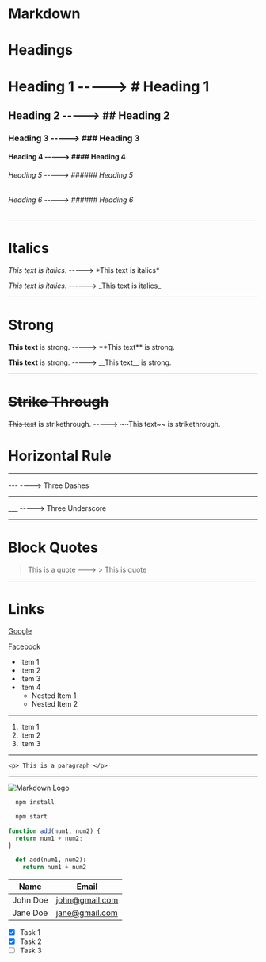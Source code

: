 # Markdown

<!-- Headings -->

# Headings

# Heading 1 -----> \# Heading 1

## Heading 2 -----> \## Heading 2

### Heading 3 -----> \### Heading 3

#### Heading 4 -----> \#### Heading 4

###### Heading 5 -----> \###### Heading 5

###### Heading 6 -----> \###### Heading 6

---

<!-- Italics -->

# Italics

_This text is italics_. -----> \*This text is italics\*

_This text is italics_. ------> \_This text is italics\_

---

<!-- Strong -->

# Strong

**This text** is strong. -----> \*\*This text\*\* is strong.

**This text** is strong. -----> \_\_This text\_\_ is strong.

---

<!-- Strike Through -->

# ~~Strike Through~~

~~This text~~ is strikethrough. -----> \~~This text~~ is strikethrough.

<!-- Horizontal Rule -->

# Horizontal Rule

---

\--- ----> Three Dashes

---

\_\_\_ -----> Three Underscore

---

<!-- Blockquote -->

# Block Quotes

> This is a quote ---> \> This is quote

---

<!-- Links -->

# Links

[Google](www.google.com "Google Website")

[Facebook](www.facebook.com)

<!-- UL -->

- Item 1
- Item 2
- Item 3
- Item 4
  - Nested Item 1
  - Nested Item 2

---

<!-- OL -->

1. Item 1
2. Item 2
3. Item 3

---

<!-- Inline Code Block -->

`<p> This is a paragraph </p>`

---

<!--Images -->

![Markdown Logo](https://markdown-here.com/img/icon256.png)

<!-- Github Markdown -->

 <!-- Github Markdown -->

<!-- Code Blocks -->

```bash
  npm install

  npm start
```

```javascript
function add(num1, num2) {
  return num1 + num2;
}
```

```python
  def add(num1, num2):
    return num1 + num2
```

<!-- Tables -->

| Name     | Email          |
| -------- | -------------- |
| John Doe | john@gmail.com |
| Jane Doe | jane@gmail.com |

<!-- Task List -->

- [x] Task 1
- [x] Task 2
- [ ] Task 3
